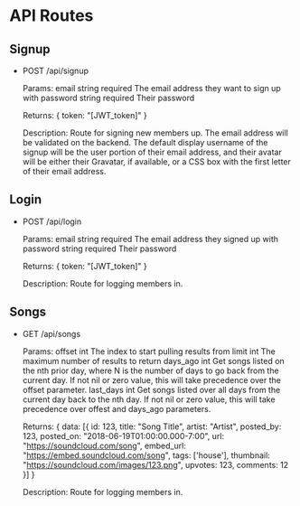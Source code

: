 # API Routes

## Signup

- POST /api/signup

  Params: email    string required The email address they want to sign up with
          password string required Their password

  Returns:
  {
    token: "[JWT_token]"
  }

  Description: Route for signing new members up. The email address will be validated
               on the backend. The default display username of the signup will be the
               user portion of their email address, and their avatar will be either
               their Gravatar, if available, or a CSS box with the first letter of
               their email address.

## Login

- POST /api/login

  Params: email    string required The email address they signed up with
          password string required Their password

  Returns:
  {
    token: "[JWT_token]"
  }

  Description: Route for logging members in.

## Songs

- GET /api/songs

  Params: offset    int The index to start pulling results from
          limit     int The maximum number of results to return
          days_ago  int Get songs listed on the nth prior day, where N is the number
                        of days to go back from the current day. If not nil or zero
                        value, this will take precedence over the offset parameter.
          last_days int Get songs listed over all days from the current day back to
                        the nth day. If not nil or zero value, this will take
                        precedence over offest and days_ago parameters.

  Returns:
  {
    data: [{
      id: 123,
      title: "Song Title",
      artist: "Artist",
      posted_by: 123,
      posted_on: "2018-06-19T01:00:00.000-7:00",
      url: "https://soundcloud.com/song",
      embed_url: "https://embed.soundcloud.com/song",
      tags: ['house'],
      thumbnail: "https://soundcloud.com/images/123.png",
      upvotes: 123,
      comments: 12
    }]
  }

  Description: Route for logging members in.